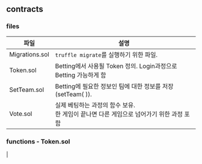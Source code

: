 ## contracts
### files
|파일|설명|
|--|--|
|Migrations.sol|```truffle migrate```를 실행하기 위한 파일.|
|Token.sol|Betting에서 사용될 Token 정의. Login과정으로 Betting 가능하게 함|
|SetTeam.sol|Betting에 필요한 정보인 팀에 대한 정보를 저장(setTeam( )).|
|Vote.sol|실제 베팅하는 과정의 함수 보유.<br> 한 게임이 끝나면 다른 게임으로 넘어가기 위한 과정 포함|
### functions - Token.sol
| 